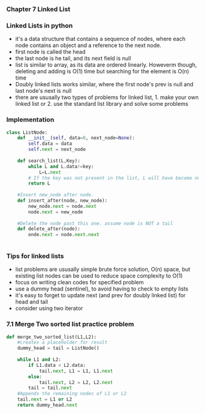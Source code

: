 ### Chapter 7 Linked List

### Linked Lists in python

- it's a data structure that contains a sequence of nodes, where each node contains an object and a reference to the next node.
- first node is called the head
- the last node is he tail, and its next field is null
- list is similar to array, as its data are ordered linearly. Howeverm though, deleting and adding is O(1) time but searching for the element is O(n) time 
- Doubly linked lists works similar, where the first node's prev is null and last node's next is null
- there are ususally two types of problems for linked list, 1. make your own linked list or 2. use the standard list library and solve some problems

### Implementation

```python
class ListNode:
    def __init__(self, data=0, next_node=None):
        self.data = data
        self.next = next_node
        
	def search_list(L,Key):
        while L and L.data!=key:
            L=L.next
        # If the key was not present in the list, L will have become null
        return L
    
    #Insert new_node after node.
    def insert_after(node, new_node):
        new_node.next = node.next
        node.next = new_node
    
    #Delete the node past this one. assume node is NOT a tail
    def delete_after(node):
        onde.next = node.next.next
     
```



### Tips for linked lists

- list problems are ususally simple brute force solution, O(n) space, but existing list nodes can be used to reduce space complexity to O(1)
- focus on writing clean codes for specified problem
- use a dummy head (sentinel), to avoid having to check to empty lists
- it's easy to forget to update next (and prev for doubly linked list) for head and tail
- consider using two iterator

### 7.1 Merge Two sorted list practice problem

```python
def merge_two_sorted_list(L1,L2):
    #creates a placeholder for result
    dummy_head = tail = ListNode()
    
    while L1 and L2:
        if L1.data < L2.data:
            tail.next, L1 = L1, L1.next
        else:
            tail.next, L2 = L2, L2.next
        tail = tail.next
    #Appends the remaining nodes of L1 or L2
    tail.next = L1 or L2
    return dummy_head.next
```























